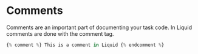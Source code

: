 # Comments

Comments are an important part of documenting your task code. In Liquid comments are done with the comment tag.

```javascript
{% comment %} This is a comment in Liquid {% endcomment %}
```




